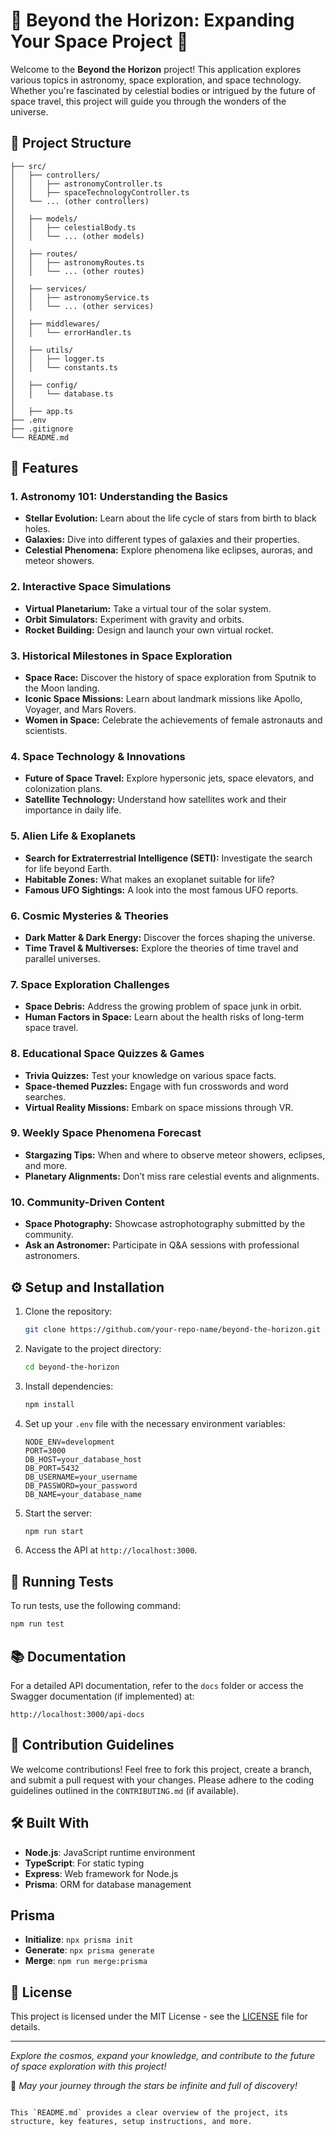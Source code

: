 # 🌌 Beyond the Horizon: Expanding Your Space Project 🚀

Welcome to the **Beyond the Horizon** project! This application explores various topics in astronomy, space exploration, and space technology. Whether you're fascinated by celestial bodies or intrigued by the future of space travel, this project will guide you through the wonders of the universe.

## 📁 Project Structure

```
├── src/
│   ├── controllers/       
│   │   ├── astronomyController.ts
│   │   ├── spaceTechnologyController.ts
│   └── ... (other controllers)
│   
│   ├── models/             
│   │   ├── celestialBody.ts
│   │   └── ... (other models)
│   
│   ├── routes/             
│   │   ├── astronomyRoutes.ts
│   │   └── ... (other routes)
│   
│   ├── services/           
│   │   ├── astronomyService.ts
│   │   └── ... (other services)
│   
│   ├── middlewares/        
│   │   └── errorHandler.ts
│   
│   ├── utils/               
│   │   ├── logger.ts
│   │   └── constants.ts
│   
│   ├── config/             
│   │   └── database.ts
│ 
│   ├── app.ts              
├── .env                     
├── .gitignore               
└── README.md                
```

## 🚀 Features

### 1. **Astronomy 101: Understanding the Basics**
   - **Stellar Evolution:** Learn about the life cycle of stars from birth to black holes.
   - **Galaxies:** Dive into different types of galaxies and their properties.
   - **Celestial Phenomena:** Explore phenomena like eclipses, auroras, and meteor showers.

### 2. **Interactive Space Simulations**
   - **Virtual Planetarium:** Take a virtual tour of the solar system.
   - **Orbit Simulators:** Experiment with gravity and orbits.
   - **Rocket Building:** Design and launch your own virtual rocket.

### 3. **Historical Milestones in Space Exploration**
   - **Space Race:** Discover the history of space exploration from Sputnik to the Moon landing.
   - **Iconic Space Missions:** Learn about landmark missions like Apollo, Voyager, and Mars Rovers.
   - **Women in Space:** Celebrate the achievements of female astronauts and scientists.

### 4. **Space Technology & Innovations**
   - **Future of Space Travel:** Explore hypersonic jets, space elevators, and colonization plans.
   - **Satellite Technology:** Understand how satellites work and their importance in daily life.

### 5. **Alien Life & Exoplanets**
   - **Search for Extraterrestrial Intelligence (SETI):** Investigate the search for life beyond Earth.
   - **Habitable Zones:** What makes an exoplanet suitable for life?
   - **Famous UFO Sightings:** A look into the most famous UFO reports.

### 6. **Cosmic Mysteries & Theories**
   - **Dark Matter & Dark Energy:** Discover the forces shaping the universe.
   - **Time Travel & Multiverses:** Explore the theories of time travel and parallel universes.

### 7. **Space Exploration Challenges**
   - **Space Debris:** Address the growing problem of space junk in orbit.
   - **Human Factors in Space:** Learn about the health risks of long-term space travel.

### 8. **Educational Space Quizzes & Games**
   - **Trivia Quizzes:** Test your knowledge on various space facts.
   - **Space-themed Puzzles:** Engage with fun crosswords and word searches.
   - **Virtual Reality Missions:** Embark on space missions through VR.

### 9. **Weekly Space Phenomena Forecast**
   - **Stargazing Tips:** When and where to observe meteor showers, eclipses, and more.
   - **Planetary Alignments:** Don’t miss rare celestial events and alignments.

### 10. **Community-Driven Content**
   - **Space Photography:** Showcase astrophotography submitted by the community.
   - **Ask an Astronomer:** Participate in Q&A sessions with professional astronomers.

## ⚙️ Setup and Installation

1. Clone the repository:
   ```bash
   git clone https://github.com/your-repo-name/beyond-the-horizon.git
   ```
   
2. Navigate to the project directory:
   ```bash
   cd beyond-the-horizon
   ```

3. Install dependencies:
   ```bash
   npm install
   ```

4. Set up your `.env` file with the necessary environment variables:
   ```
   NODE_ENV=development
   PORT=3000
   DB_HOST=your_database_host
   DB_PORT=5432
   DB_USERNAME=your_username
   DB_PASSWORD=your_password
   DB_NAME=your_database_name
   ```

5. Start the server:
   ```bash
   npm run start
   ```

6. Access the API at `http://localhost:3000`.

## 🧪 Running Tests

To run tests, use the following command:
```bash
npm run test
```

## 📚 Documentation

For a detailed API documentation, refer to the `docs` folder or access the Swagger documentation (if implemented) at:
```
http://localhost:3000/api-docs
```

## 🌟 Contribution Guidelines

We welcome contributions! Feel free to fork this project, create a branch, and submit a pull request with your changes. Please adhere to the coding guidelines outlined in the `CONTRIBUTING.md` (if available).

## 🛠️ Built With

- **Node.js**: JavaScript runtime environment
- **TypeScript**: For static typing
- **Express**: Web framework for Node.js
- **Prisma**: ORM for database management

## Prisma
- **Initialize**: `npx prisma init`
- **Generate**: `npx prisma generate`
- **Merge**: `npm run merge:prisma`

## 📜 License

This project is licensed under the MIT License - see the [LICENSE](LICENSE) file for details.

---

*Explore the cosmos, expand your knowledge, and contribute to the future of space exploration with this project!*

🚀 *May your journey through the stars be infinite and full of discovery!*
```

This `README.md` provides a clear overview of the project, its structure, key features, setup instructions, and more.